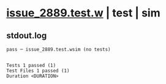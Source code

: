 # [issue_2889.test.w](../../../../../examples/tests/valid/issue_2889.test.w) | test | sim

## stdout.log
```log
pass ─ issue_2889.test.wsim (no tests)
 
 
Tests 1 passed (1)
Test Files 1 passed (1)
Duration <DURATION>
```

